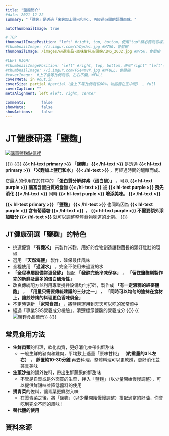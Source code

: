 ```yaml
---
title: "鹽麴簡介"
#date: 2021-12-22
summary: "「鹽麴」是透過「米麴加上鹽巴和水」，再經過時間的醞釀而成。"

autoThumbnailImage: true

# TOP
thumbnailImagePosition: "left" #right, top, bottom，使用"top"務必要裁切成寬度750，這樣才會正確顯示，其他用原尺寸即可
#thumbnailImage: //i.imgur.com/cYDpdwi.jpg #W750，會壓縮
thumbnailImage: /images/研選產品-原味甘糀＆鹽麴/IMG_2032.jpg #W750，會壓縮

#LEFT RIGHT
#thumbnailImagePosition: "left" #right, top, bottom，使用"right" "left"務必要裁切成接近正方形，這樣才會正確顯示
#thumbnailImage: //i.imgur.com/F5e4mvP.jpg #WFULL，會壓縮
#coverImage:  #上下會等比例裁切，左右不變，WFULL
coverMeta: in #out,in
coverSize: partial #partial（會上下等比例裁切60%，物品要在正中間） , full
coverCaption: ""
metaAlignment: left #left, right, center

comments:       false
showMeta:       false
showActions:    false
---
```

# JT健康研選「鹽麴」
[![](/images/JT健康研選-購買點我1.png "購買鹽麴點這裡")](https://haofresh.fami.life/000520/index.php?action=product_detail&prod_no=P0052000011340)

{{<image classes="clear">}}
{{<image classes="left nocaption fancybox fig-100" thumbnail-width="60%" thumbnail-height="60%" src="/images/研選產品-原味甘糀＆鹽麴/IMG_1006.jpg" title="" >}}
**{{< hl-text primary >}}
「鹽麴」
{{< /hl-text >}}**
是透過
**{{< hl-text primary >}}
「米麴加上鹽巴和水」
{{< /hl-text >}}**
，再經過時間的醞釀而成。

它最大的作用在於其中的 **「蛋白質分解酵素（蛋白酶）」** ，可以
**{{< hl-text purple >}}
讓富含蛋白質的食物
{{< /hl-text >}}**
被
**{{< hl-text purple >}}
預先消化
{{< /hl-text >}}**
同時
**{{< hl-text purple >}}
增添美味。
{{< /hl-text >}}**

**{{< hl-text primary >}}
「鹽麴」
{{< /hl-text >}}** 
也同時因為
**{{< hl-text purple >}}
含有葡萄糖
{{< /hl-text >}}**
，
**{{< hl-text purple >}}
不需要額外添加糖分
{{< /hl-text >}}**
就可以調整整體食物味道的比例。
{{<image classes="clear">}}

## JT健康研選「鹽麴」的特色
* 挑選優質 **「有機米」** 來製作米麴，用好的食物創造讓麴菌長的頭好壯壯的環境
* 選用 **「天然海鹽」** 製作，確保最佳風味
* 全程使用 **「過濾水」** ，完全不使用未過濾的水
*  **「全程專屬設備常溫發酵」** 搭配 **「發酵完後冷凍保存」** ， **「留住鹽麴剛製作完的新鮮及最多的蛋白酶活性」**
* 改良傳統配方並利用專業攪拌設備均勻打碎，製作成 **「有一定濃稠的綿密鹽麴」** ， **「用量只需要傳統建議的三分之一」** ， **「同時可以均勻的塗抹在食材上，讓煎炒烤的料理更色香味俱全」**
* [不定時更新 **「家常食譜」** ，將鹽麴運用到天天可以吃的家常菜中][URL2]
* 經過「專業SGS營養成分檢驗」，清楚標示鹽麴的營養成分
{{<image classes="clear">}}
{{<image classes="left nocaption fancybox fig-100" thumbnail-width="60%" thumbnail-height="60%" src="/images/食品標示/鹽麴食品標示.jpg" title="鹽麴食品標示" >}}
{{<image classes="clear">}}

## 常見食用方法
- **生鮮肉類**的料理，軟化肉質，更好消化並帶出鮮甜味
  - 一般生鮮的豬肉和雞肉，平均敷上適量「原味甘糀」 **（約重量的3%左右）** ， **靜置約10-30分鐘** 再去料理，整體料理可以更軟嫩，更好消化並兼具美味
- **生菜沙拉**的額外佐料，帶出生鮮蔬果的鮮甜味
  - 不管是自製或是外面買的生菜，拌入「鹽麴」（以少量開始慢慢調整），可以提供鮮甜味並降低醬料的使用
- **燙青菜**的佐料，讓青菜更鮮甜入味
  - 在燙青菜之後，將「鹽麴」（以少量開始慢慢調整）搭配適當的好油，你會吃到完全不同的風味！
- **替代鹽的使用**

## 資料來源
[^01]: [Revised estimates for the number of human and bacteria cells in the body][URL3]
[^02]: [農糧署「甘酒營養成分對人體機能影響之研究」施純光研究：「發現米飯發酵後，可以降低脂肪含量。」][URL1]
[^03]: [Intake of Koji Amazake Improves Defecation Frequency in Healthy Adults][URL4]

[URL1]: https://news.sina.com.tw/article/20201211/37130836.html
[URL2]: /tags/鹽麴/
[URL3]: https://www.biorxiv.org/content/10.1101/036103v1
[URL4]: https://www.mdpi.com/2309-608X/7/9/782
[URL5]: https://www.mdpi.com/2309-608X/7/6/469